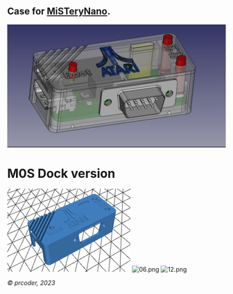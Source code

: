 ## Case for [MiSTeryNano](https://github.com/harbaum/MiSTeryNano).
![Case_06.png](photos/Case_06.png)

# M0S Dock version

[![MiSTery M0S Dock-Case.stl](photos/MiSTery%20M0S%20Dock-Case.png)](MiSTery%20M0S%20Dock-Case.stl)
![06.png](photos/06.png)
![12.png](photos/12.png)

*© prcoder, 2023*
